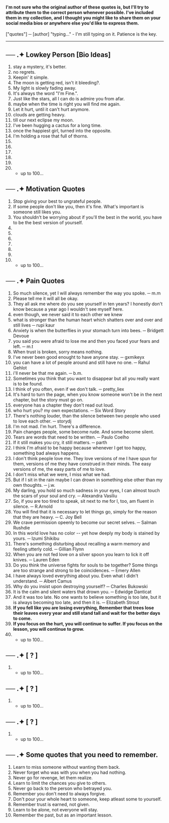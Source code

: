 #### I'm not sure who the original author of these quotes is, but I'll try to attribute them to the correct person whenever possible. I've included them in my collection, and I thought you might like to share them on your social media bios or anywhere else you'd like to express them.
["quotes"] ─ [author]
"typing..." - I'm still typing on it. Patience is the key.
- - -
── .✦ **Lowkey Person [Bio Ideas]**
-
1. stay a mystery, it's better.
2. no regrets.
3. Keepin' it simple.
4. The moon is getting red, isn't it bleeding?.
5. My light is slowly fading away.
6. It's always the word "I'm Fine.".
7. Just like the stars, all I can do is admire you from afar.
8. maybe when the time is right you will find me again.
9. Let it hurt, until it can't hurt anymore.
10. clouds are getting heavy.
11. till our next eclipse my moon.
12. I've been hugging a cactus for a long time.
13. once the happiest girl, turned into the opposite.
14. I'm holding a rose that full of thorns.
15. 
16. 
17. 
18. 
19. 
20. - up to 100...

    
── .✦ **Motivation Quotes**
-
1. Stop giving your best to ungrateful people.
2. If some people don't like you, then it's fine. What's important is someone still likes you.
3. You shouldn't be worrying about if you'll the best in the world, you have to be the best version of yourself.
4. 
5. 
6. 
7. 
8. 
9. 
10. - up to 100...


── .✦ **Pain Quotes**
-
1. So much silence, yet I will always remember the way you spoke. ─ m.m
2. Please tell me it will all be okay.
3. They all ask me where do you see yourself in ten years? I honestly don't know because a year ago I wouldn't see myself here.
4. even though, we never said it to each other   we knew
5. what is stronger than the human heart which shatters over and over and still lives ─ rupi kaur
6. Anxiety is when the butterflies in your stomach turn into bees. ─ Bridgett Devoue
7. you said you were afraid to lose me and then you faced your fears and left. ─ m.t
8. When trust is broken, sorry means nothing.
9. I've never been good enought to have anyone stay. ─ gxmikeyx
10. you can have a lot of people around and still have no one. ─ Rahul Gehlot
11. i'll never be that me again. ─ b.m.
12. Sometimes you think that you want to disappear but all you really want is to be found.
13. I think of you often, even if we don't talk. ─ pretty_liex
14. It's hard to turn the page, when you know someone won't be in the next chapter, but the story must go on.
15. everyone has a chapter they don't read out loud.
16. who hurt you? my own expectations. ─ Six Word Story
17. There's nothing louder, than the silence between two people who used to love each other. ─ storydj
18. I'm not mad. I'm hurt. There's a difference.
19. Pain changes people, some become rude. And some become silent.
20. Tears are words that need to be written. ─ Paulo Coelho
21. If it still makes you cry, it still matters. ─ parth
22. I think I'm afraid to be happy because whenever I get too happy, something bad always happens.
23. I don't think people love me. They love versions of me I have spun for them, versions of me they have construed in their minds. The easy versions of me, the easy parts of me to love.
24. I don't miss what we were, I miss what we had.
25. But if I sit in the rain maybe I can drown in something else other than my own thoughts. ─ j.w.
26. My darling, you hold so much sadness in your eyes, I can almost touch the scars of your soul and cry. ─ Alexandra Vasiliu
27. So, if you are too tired to speak, sit next to me for I, too, am fluent in silence. ─ R.Arnold
28. You will find that it is necessary to let things go, simply for the reason that they are heavy. ─ C. Joy Bell
29. We crave permission opeenly to become our secret selves. ─ Salman Rushdie
30. In this world love has no color -- yet how deeply my body is stained by yours. ─ Izumi Shikibu
31. There's something disturbing about recalling a warm memory and feeling utterly cold. ─ Gillian Flynn
32. When you are not fed love on a silver spoon you learn to lick it off knives. ─ Lauren Eden
33. Do you think the universe fights for souls to be together? Some things are too strange and strong to be coincidences. ─ Emery Allen
34. I have always loved everything about you. Even what I didn't understand. ─ Albert Camus
35. Why do you insist upon destroying yourself? ─ Charles Bukowski
36. It is the calm and silent waters that drown you. ─ Edwidge Danticat
37. And it was too late. No one wants to believe something is too late, but it is always becoming too late, and then it is. ─ Elizabeth Strout
38. **If you fell like you are losing everything, Remember that trees lose their leaves every year and still stand tall and wait for the better days to come.**
39. **If you focus on the hurt, you will continue to suffer. If you focus on the lesson, you will continue to grow.**
40. - up to 100...

── .✦ **[ ? ]**
-
1. - up to 100...

── .✦ **[ ? ]**
-
1. - up to 100...

── .✦ **[ ? ]**
-
1. - up to 100...

── .✦ Some quotes that you need to **remember.**
-
1. Learn to miss someone without wanting them back.
2. Never forget who was with you when you had nothing.
3. Never go for revenge, let them realize.
4. Learn to limit the chances you give to others.
5. Never go back to the person who betrayed you.
6. Remember you don't need to always forgive.
7. Don't pour your whole heart to someone, keep atleast some to yourself.
8. Remember trust is earned, not given.
9. Learn to be alone, not everyone will stay.
10. Remember the past, but as an important lesson.



